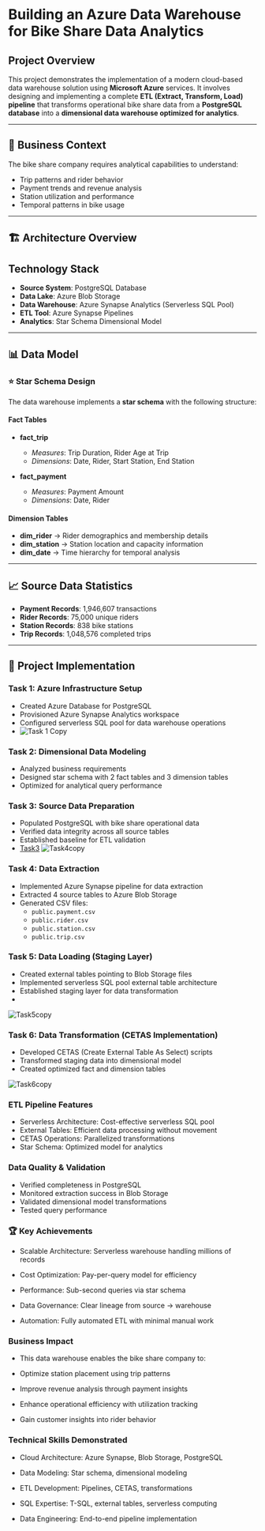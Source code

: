 #  Building an Azure Data Warehouse for Bike Share Data Analytics

##  Project Overview
This project demonstrates the implementation of a modern cloud-based data warehouse solution using **Microsoft Azure** services. It involves designing and implementing a complete **ETL (Extract, Transform, Load) pipeline** that transforms operational bike share data from a **PostgreSQL database** into a **dimensional data warehouse optimized for analytics**.

---

## 🏢 Business Context
The bike share company requires analytical capabilities to understand:

-  Trip patterns and rider behavior  
-  Payment trends and revenue analysis  
-  Station utilization and performance  
-  Temporal patterns in bike usage  

---

## 🏗 Architecture Overview
##  Technology Stack
- **Source System**: PostgreSQL Database  
- **Data Lake**: Azure Blob Storage  
- **Data Warehouse**: Azure Synapse Analytics (Serverless SQL Pool)  
- **ETL Tool**: Azure Synapse Pipelines  
- **Analytics**: Star Schema Dimensional Model  

---

## 📊 Data Model

### ⭐ Star Schema Design
The data warehouse implements a **star schema** with the following structure:

#### Fact Tables
- **fact_trip**  
  - *Measures*: Trip Duration, Rider Age at Trip  
  - *Dimensions*: Date, Rider, Start Station, End Station  

- **fact_payment**  
  - *Measures*: Payment Amount  
  - *Dimensions*: Date, Rider  

#### Dimension Tables
- **dim_rider** → Rider demographics and membership details  
- **dim_station** → Station location and capacity information  
- **dim_date** → Time hierarchy for temporal analysis  

---

## 📈 Source Data Statistics
-  **Payment Records**: 1,946,607 transactions  
-  **Rider Records**: 75,000 unique riders  
-  **Station Records**: 838 bike stations  
-  **Trip Records**: 1,048,576 completed trips  

---

## 🚀 Project Implementation

###  Task 1: Azure Infrastructure Setup
- Created Azure Database for PostgreSQL  
- Provisioned Azure Synapse Analytics workspace  
- Configured serverless SQL pool for data warehouse operations
- ![Task 1 Copy](https://github.com/user-attachments/assets/91999334-5088-447c-b467-a8dad5748ef7)

###  Task 2: Dimensional Data Modeling
- Analyzed business requirements  
- Designed star schema with 2 fact tables and 3 dimension tables  
- Optimized for analytical query performance  

###  Task 3: Source Data Preparation
- Populated PostgreSQL with bike share operational data  
- Verified data integrity across all source tables  
- Established baseline for ETL validation
- [Task3](https://github.com/user-attachments/assets/a1ad1154-2633-4cc0-b553-7a121eb0d237)
  ![Task4copy](https://github.com/user-attachments/assets/27952365-77d6-4699-8091-8969a8cc4f71)



###  Task 4: Data Extraction
- Implemented Azure Synapse pipeline for data extraction  
- Extracted 4 source tables to Azure Blob Storage  
- Generated CSV files:  
  - `public.payment.csv`  
  - `public.rider.csv`  
  - `public.station.csv`  
  - `public.trip.csv`  

###  Task 5: Data Loading (Staging Layer)
- Created external tables pointing to Blob Storage files  
- Implemented serverless SQL pool external table architecture  
- Established staging layer for data transformation
- 
![Task5copy](https://github.com/user-attachments/assets/18f64350-1c3f-4c04-b860-4cc6a475cbef)


###  Task 6: Data Transformation (CETAS Implementation)
- Developed CETAS (Create External Table As Select) scripts  
- Transformed staging data into dimensional model  
- Created optimized fact and dimension tables  

![Task6copy](https://github.com/user-attachments/assets/f76cf29e-314f-43fe-8d05-f6d670ef7dea)




###  ETL Pipeline Features
- Serverless Architecture: Cost-effective serverless SQL pool  
- External Tables: Efficient data processing without movement  
- CETAS Operations: Parallelized transformations  
- Star Schema: Optimized model for analytics  

###  Data Quality & Validation
- Verified completeness in PostgreSQL  
- Monitored extraction success in Blob Storage  
- Validated dimensional model transformations  
- Tested query performance  


### 🏆 Key Achievements
- Scalable Architecture: Serverless warehouse handling millions of records

- Cost Optimization: Pay-per-query model for efficiency

- Performance: Sub-second queries via star schema

- Data Governance: Clear lineage from source → warehouse

- Automation: Fully automated ETL with minimal manual work


### Business Impact

- This data warehouse enables the bike share company to:

- Optimize station placement using trip patterns

 - Improve revenue analysis through payment insights

 - Enhance operational efficiency with utilization tracking

 - Gain customer insights into rider behavior

### Technical Skills Demonstrated

- Cloud Architecture: Azure Synapse, Blob Storage, PostgreSQL

- Data Modeling: Star schema, dimensional modeling

- ETL Development: Pipelines, CETAS, transformations

- SQL Expertise: T-SQL, external tables, serverless computing

- Data Engineering: End-to-end pipeline implementation





 




